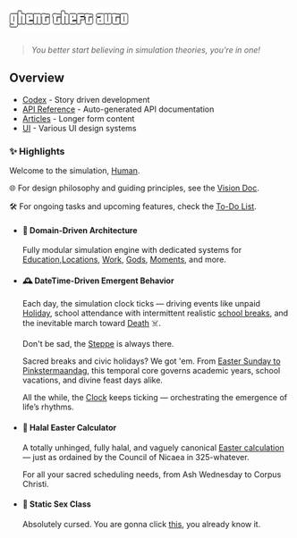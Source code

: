 # ![logo](images/logo-alpha.png)

> _You better start believing in simulation theories, you're in one!_

## Overview

- [Codex](codex/) - Story driven development
- [API Reference](api/) - Auto-generated API documentation
- [Articles](articles/) - Longer form content
- [UI](ui/) - Various UI design systems

### ✨ Highlights

Welcome to the simulation, [Human](xref:Humans.Human).

🌐 For design philosophy and guiding principles, see the
[Vision Doc](articles/vision.md).

🛠️ For ongoing tasks and upcoming features, check the
[To-Do List](articles/to-dos.md).

- #### 🧠 Domain-Driven Architecture

  Fully modular simulation engine with dedicated systems for
  [Education](xref:Education),[Locations](xref:Locations), [Work](xref:Work),
  [Gods](xref:Gods), [Moments](xref:Domain.Moments), and more.

- #### 🕰️ DateTime-Driven Emergent Behavior

  Each day, the simulation clock ticks — driving events like unpaid
  [Holiday](xref:Time.Holiday), school attendance with intermittent realistic
  [school breaks](xref:Education.SchoolBreakTypes), and the inevitable march
  toward [Death](xref:Domain.Moments.DeathMoment) ☠️.

  Don't be sad, the [Steppe](xref:Life.Steppe) is always there.

  Sacred breaks and civic holidays? We got 'em. From
  [Easter Sunday to Pinkstermaandag](xref:Time.Calendar), this temporal core
  governs academic years, school vacations, and divine feast days alike.

  All the while, the [Clock](xref:Time.Clock) keeps ticking — orchestrating the
  emergence of life’s rhythms.

- #### 🌅 Halal Easter Calculator

  A totally unhinged, fully halal, and vaguely canonical
  [Easter calculation](xref:Gods.Religion) — just as ordained by the Council of
  Nicaea in 325-whatever.

  For all your sacred scheduling needs, from Ash Wednesday to Corpus Christi.

- #### 🍆 Static Sex Class

  Absolutely cursed. You are gonna click [this](xref:Gods.Sex), you already know
  it.
